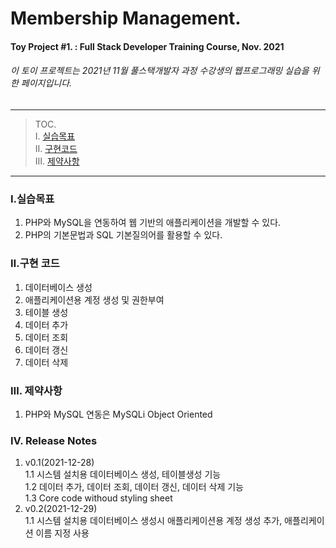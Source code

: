 # Membership Management.
####  Toy Project #1. : Full Stack Developer Training Course, Nov. 2021
###### 이 토이 프로젝트는 2021년 11월 풀스택개발자 과정 수강생의 웹프로그래밍 실습을 위한 페이지입니다.

---
> TOC.  
> Ⅰ. [실습목표](###실습목표)  
> Ⅱ. [구현코드](###구현코드)  
> Ⅲ. [제약사항](###제약사항)  
---  
### Ⅰ.실습목표

1. PHP와 MySQL을 연동하여 웹 기반의 애플리케이션을 개발할 수 있다.
1. PHP의 기본문법과 SQL 기본질의어를 활용할 수 있다.

### Ⅱ.구현 코드

1. 데이터베이스 생성 
1. 애플리케이션용 계정 생성 및 권한부여
1. 테이블 생성
1. 데이터 추가
1. 데이터 조회
1. 데이터 갱신
1. 데이터 삭제

### Ⅲ. 제약사항

1. PHP와 MySQL 연동은 MySQLi Object Oriented


### Ⅳ. Release Notes
1. v0.1(2021-12-28)  
1.1 시스템 설치용 데이터베이스 생성, 테이블생성 기능  
1.2 데이터 추가, 데이터 조회, 데이터 갱신, 데이터 삭제 기능  
1.3 Core code withoud styling sheet
1. v0.2(2021-12-29)  
1.1 시스템 설치용 데이터베이스 생성시 애플리케이션용 계정 생성 추가, 애플리케이션 이름 지정 사용


